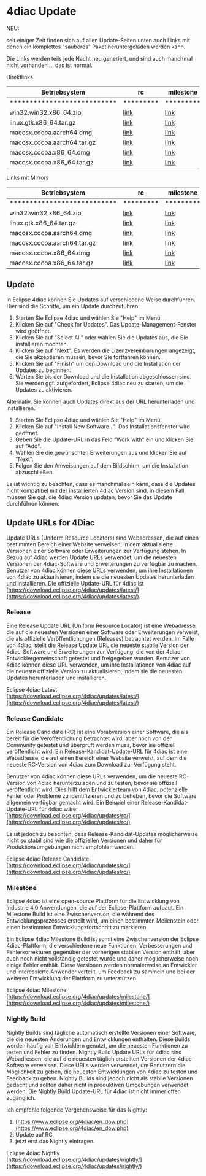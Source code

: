 # 4diac Update

NEU:

seit einiger Zeit finden sich auf allen Update-Seiten unten auch Links mit denen ein komplettes "sauberes" Paket heruntergeladen werden kann. 

Die Links werden teils jede Nacht neu generiert, und sind auch manchmal nicht vorhanden ... das ist normal. 

Direktlinks


| Betriebsystem               | rc                                                                                                            | milestone                                                                                                     | nightly                                                                                                                          |
|-----------------------------|---------------------------------------------------------------------------------------------------------------|---------------------------------------------------------------------------------------------------------------|----------------------------------------------------------------------------------------------------------------------------------|
| *************************** | *********                                                                                                     | *********                                                                                                     | *********                                                                                                                        |
| win32.win32.x86_64.zip      | [link](https://download.eclipse.org/4diac/updates/rc/4diac-ide_2.0.1-win32.win32.x86_64.zip)                  | [link](https://download.eclipse.org/4diac/updates/milestone/4diac-ide_2.0.1-win32.win32.x86_64.zip)           | [link](https://download.eclipse.org/4diac/updates/nightly/4diac-ide_2.0.1-win32.win32.x86_64.zip)                                |
| linux.gtk.x86_64.tar.gz     | [link](https://download.eclipse.org/4diac/updates/rc/4diac-ide_2.0.1-linux.gtk.x86_64.tar.gz)                 | [link](https://download.eclipse.org/4diac/updates/milestone/4diac-ide_2.0.1-linux.gtk.x86_64.tar.gz)          | [link](https://download.eclipse.org/4diac/updates/nightly/4diac-ide_2.0.1-linux.gtk.x86_64.tar.gz)                               |
| macosx.cocoa.aarch64.dmg    | [link](https://download.eclipse.org/4diac/updates/rc/4diac-ide_2.0.1-macosx.cocoa.aarch64.dmg)                | [link](https://download.eclipse.org/4diac/updates/milestone/4diac-ide_2.0.1-macosx.cocoa.aarch64.dmg)         | [link](https://download.eclipse.org/4diac/updates/nightly/4diac-ide_2.0.1-macosx.cocoa.aarch64.dmg)                              |
| macosx.cocoa.aarch64.tar.gz | [link](https://download.eclipse.org/4diac/updates/rc/4diac-ide_2.0.1-macosx.cocoa.aarch64.tar.gz)             | [link](https://download.eclipse.org/4diac/updates/milestone/4diac-ide_2.0.1-macosx.cocoa.aarch64.tar.gz)      | [link](https://download.eclipse.org/4diac/updates/nightly/4diac-ide_2.0.1-macosx.cocoa.aarch64.tar.gz)                           |
| macosx.cocoa.x86_64.dmg     | [link](https://download.eclipse.org/4diac/updates/rc/4diac-ide_2.0.1-macosx.cocoa.x86_64.dmg)                 | [link](https://download.eclipse.org/4diac/updates/milestone/4diac-ide_2.0.1-macosx.cocoa.x86_64.dmg)          | [link](https://download.eclipse.org/4diac/updates/nightly/4diac-ide_2.0.1-macosx.cocoa.x86_64.dmg)                               |
| macosx.cocoa.x86_64.tar.gz  | [link](https://download.eclipse.org/4diac/updates/rc/4diac-ide_2.0.1-macosx.cocoa.x86_64.tar.gz)              | [link](https://download.eclipse.org/4diac/updates/milestone/4diac-ide_2.0.1-macosx.cocoa.x86_64.tar.gz)       | [link](https://download.eclipse.org/4diac/updates/nightly/4diac-ide_2.0.1-macosx.cocoa.x86_64.tar.gz)                            |


Links mit Mirrors


| Betriebsystem               | rc                                                                                                                                    | milestone                                                                                                                             | nightly                                                                                                                                                  |
|-----------------------------|---------------------------------------------------------------------------------------------------------------------------------------|---------------------------------------------------------------------------------------------------------------------------------------|----------------------------------------------------------------------------------------------------------------------------------------------------------|
| *************************** | *********                                                                                                                             | *********                                                                                                                             | *********                                                                                                                                                |
| win32.win32.x86_64.zip      | [link](https://www.eclipse.org/downloads/download.php?file=/4diac/updates/rc/4diac-ide_2.0.1-win32.win32.x86_64.zip)                  | [link](https://www.eclipse.org/downloads/download.php?file=/4diac/updates/milestone/4diac-ide_2.0.1-win32.win32.x86_64.zip)           | [link](https://www.eclipse.org/downloads/download.php?file=/4diac/updates/nightly/4diac-ide_2.0.1-win32.win32.x86_64.zip)                                |
| linux.gtk.x86_64.tar.gz     | [link](https://www.eclipse.org/downloads/download.php?file=/4diac/updates/rc/4diac-ide_2.0.1-linux.gtk.x86_64.tar.gz)                 | [link](https://www.eclipse.org/downloads/download.php?file=/4diac/updates/milestone/4diac-ide_2.0.1-linux.gtk.x86_64.tar.gz)          | [link](https://www.eclipse.org/downloads/download.php?file=/4diac/updates/nightly/4diac-ide_2.0.1-linux.gtk.x86_64.tar.gz)                               |
| macosx.cocoa.aarch64.dmg    | [link](https://www.eclipse.org/downloads/download.php?file=/4diac/updates/rc/4diac-ide_2.0.1-macosx.cocoa.aarch64.dmg)                | [link](https://www.eclipse.org/downloads/download.php?file=/4diac/updates/milestone/4diac-ide_2.0.1-macosx.cocoa.aarch64.dmg)         | [link](https://www.eclipse.org/downloads/download.php?file=/4diac/updates/nightly/4diac-ide_2.0.1-macosx.cocoa.aarch64.dmg)                              |
| macosx.cocoa.aarch64.tar.gz | [link](https://www.eclipse.org/downloads/download.php?file=/4diac/updates/rc/4diac-ide_2.0.1-macosx.cocoa.aarch64.tar.gz)             | [link](https://www.eclipse.org/downloads/download.php?file=/4diac/updates/milestone/4diac-ide_2.0.1-macosx.cocoa.aarch64.tar.gz)      | [link](https://www.eclipse.org/downloads/download.php?file=/4diac/updates/nightly/4diac-ide_2.0.1-macosx.cocoa.aarch64.tar.gz)                           |
| macosx.cocoa.x86_64.dmg     | [link](https://www.eclipse.org/downloads/download.php?file=/4diac/updates/rc/4diac-ide_2.0.1-macosx.cocoa.x86_64.dmg)                 | [link](https://www.eclipse.org/downloads/download.php?file=/4diac/updates/milestone/4diac-ide_2.0.1-macosx.cocoa.x86_64.dmg)          | [link](https://www.eclipse.org/downloads/download.php?file=/4diac/updates/nightly/4diac-ide_2.0.1-macosx.cocoa.x86_64.dmg)                               |
| macosx.cocoa.x86_64.tar.gz  | [link](https://www.eclipse.org/downloads/download.php?file=/4diac/updates/rc/4diac-ide_2.0.1-macosx.cocoa.x86_64.tar.gz)              | [link](https://www.eclipse.org/downloads/download.php?file=/4diac/updates/milestone/4diac-ide_2.0.1-macosx.cocoa.x86_64.tar.gz)       | [link](https://www.eclipse.org/downloads/download.php?file=/4diac/updates/nightly/4diac-ide_2.0.1-macosx.cocoa.x86_64.tar.gz)                            |



## Update

In Eclipse 4diac können Sie Updates auf verschiedene Weise durchführen. Hier sind die Schritte, um ein Update durchzuführen:

1.  Starten Sie Eclipse 4diac und wählen Sie "Help" im Menü.
2.  Klicken Sie auf "Check for Updates". Das Update-Management-Fenster wird geöffnet.
3.  Klicken Sie auf "Select All" oder wählen Sie die Updates aus, die Sie installieren möchten.
4.  Klicken Sie auf "Next". Es werden die Lizenzvereinbarungen angezeigt, die Sie akzeptieren müssen, bevor Sie fortfahren können.
5.  Klicken Sie auf "Finish" um den Download und die Installation der Updates zu beginnen.
6.  Warten Sie bis der Download und die Installation abgeschlossen sind. Sie werden ggf. aufgefordert, Eclipse 4diac neu zu starten, um die Updates zu aktivieren.

Alternativ, Sie können auch Updates direkt aus der URL herunterladen und installieren.

1.  Starten Sie Eclipse 4diac und wählen Sie "Help" im Menü.
2.  Klicken Sie auf "Install New Software...". Das Installationsfenster wird geöffnet.
3.  Geben Sie die Update-URL in das Feld "Work with" ein und klicken Sie auf "Add".
4.  Wählen Sie die gewünschten Erweiterungen aus und klicken Sie auf "Next".
5.  Folgen Sie den Anweisungen auf dem Bildschirm, um die Installation abzuschließen.

Es ist wichtig zu beachten, dass es manchmal sein kann, dass die Updates nicht kompatibel mit der installierten 4diac Version sind, in diesem Fall müssen Sie ggf. die 4diac Version updaten, bevor Sie das Update durchführen können.

## Update URLs for 4Diac

Update URLs (Uniform Resource Locators) sind Webadressen, die auf einen bestimmten Bereich einer Website verweisen, in dem aktualisierte Versionen einer Software oder Erweiterungen zur Verfügung stehen. In Bezug auf 4diac werden Update URLs verwendet, um die neuesten Versionen der 4diac-Software und Erweiterungen zu verfügbar zu machen. Benutzer von 4diac können diese URLs verwenden, um ihre Installationen von 4diac zu aktualisieren, indem sie die neuesten Updates herunterladen und installieren. Die offizielle Update-URL für 4diac ist [https://download.eclipse.org/4diac/updates/latest/](https://download.eclipse.org/4diac/updates/latest/).

### Release

Eine Release Update URL (Uniform Resource Locator) ist eine Webadresse, die auf die neuesten Versionen einer Software oder Erweiterungen verweist, die als offizielle Veröffentlichungen (Releases) betrachtet werden. Im Falle von 4diac, stellt die Release Update URL die neueste stabile Version der 4diac-Software und Erweiterungen zur Verfügung, die von der 4diac-Entwicklergemeinschaft getestet und freigegeben wurden. Benutzer von 4diac können diese URL verwenden, um ihre Installationen von 4diac auf die neueste offizielle Version zu aktualisieren, indem sie die neuesten Updates herunterladen und installieren.  

Eclipse 4diac Latest  
[https://download.eclipse.org/4diac/updates/latest/](https://download.eclipse.org/4diac/updates/latest/)

### Release Candidate

Ein Release Candidate (RC) ist eine Vorabversion einer Software, die als bereit für die Veröffentlichung betrachtet wird, aber noch von der Community getestet und überprüft werden muss, bevor sie offiziell veröffentlicht wird. Ein Release-Kandidat-Update-URL für 4diac ist eine Webadresse, die auf einen Bereich einer Website verweist, auf dem die neueste RC-Version von 4diac zum Download zur Verfügung steht.

Benutzer von 4diac können diese URLs verwenden, um die neueste RC-Version von 4diac herunterzuladen und zu testen, bevor sie offiziell veröffentlicht wird. Dies hilft dem Entwicklerteam von 4diac, potenzielle Fehler oder Probleme zu identifizieren und zu beheben, bevor die Software allgemein verfügbar gemacht wird. Ein Beispiel einer Release-Kandidat-Update-URL für 4diac wäre: [https://download.eclipse.org/4diac/updates/rc/](https://download.eclipse.org/4diac/updates/rc/)

Es ist jedoch zu beachten, dass Release-Kandidat-Updates möglicherweise nicht so stabil sind wie die offiziellen Versionen und daher für Produktionsumgebungen nicht empfohlen werden.

Eclipse 4diac Release Candidate  
[https://download.eclipse.org/4diac/updates/rc/](https://download.eclipse.org/4diac/updates/rc/)

### Milestone

Eclipse 4diac ist eine open-source Plattform für die Entwicklung von Industrie 4.0 Anwendungen, die auf der Eclipse-Plattform aufbaut. Ein Milestone Build ist eine Zwischenversion, die während des Entwicklungsprozesses erstellt wird, um einen bestimmten Meilenstein oder einen bestimmten Entwicklungsfortschritt zu markieren.

Ein Eclipse 4diac Milestone Build ist somit eine Zwischenversion der Eclipse 4diac-Plattform, die verschiedene neue Funktionen, Verbesserungen und Fehlerkorrekturen gegenüber der vorherigen stabilen Version enthält, aber auch noch nicht vollständig getestet wurde und daher möglicherweise noch einige Fehler enthält. Diese Versionen werden normalerweise an Entwickler und interessierte Anwender verteilt, um Feedback zu sammeln und bei der weiteren Entwicklung der Plattform zu unterstützen.

Eclipse 4diac Milestone  
[https://download.eclipse.org/4diac/updates/milestone/](https://download.eclipse.org/4diac/updates/milestone/)

### Nightly Build

Nightly Builds sind tägliche automatisch erstellte Versionen einer Software, die die neuesten Änderungen und Entwicklungen enthalten. Diese Builds werden häufig von Entwicklern genutzt, um die neuesten Funktionen zu testen und Fehler zu finden. Nightly Build Update URLs für 4diac sind Webadressen, die auf die neuesten täglich erstellten Versionen der 4diac-Software verweisen. Diese URLs werden verwendet, um Benutzern die Möglichkeit zu geben, die neuesten Entwicklungen von 4diac zu testen und Feedback zu geben. Nightly Builds sind jedoch nicht als stabile Versionen gedacht und sollten daher nicht in produktiven Umgebungen verwendet werden. Die Nightly Build Update-URL für 4diac ist nicht immer offen zugänglich.

Ich empfehle folgende Vorgehensweise für das Nightly:

1.  [https://www.eclipse.org/4diac/en_dow.php](https://www.eclipse.org/4diac/en_dow.php)
2.  Update auf RC
3.  jetzt erst das Nightly eintragen.

Eclipse 4diac Nightly  
[https://download.eclipse.org/4diac/updates/nightly/](https://download.eclipse.org/4diac/updates/nightly/)
